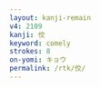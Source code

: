```yaml
---
layout: kanji-remain
v4: 2109
kanji: 佼
keyword: comely
strokes: 8
on-yomi: キョウ
permalink: /rtk/佼/
---
```






